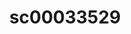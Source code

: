 ---
ee_id: '228'
site: '1'
type: '2'
url: 2010-014-sc00033529
title: sc00033529
year: '2010'
display_year: '2010'
medium: 'Pen on All Purpose Security Paper (Grey) #24 bond'
dims: 11 x 8.5 inches
pitch: ''
ps: ''
live_url: ''
related: ''
youtube: ''
related_code: ''
imgs: cadliner-drawing-2010-014-digital-database-ih_1.jpg
subheading: ''
download: ''
add_credit: ''
commission: ''
layout: things-i-made
---
